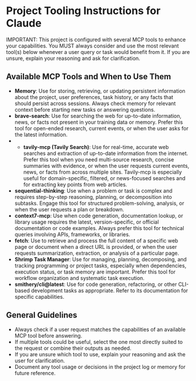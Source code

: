 # Project Tooling Instructions for Claude

IMPORTANT: This project is configured with several MCP tools to enhance your capabilities. You MUST always consider and use the most relevant tool(s) below whenever a user query or task would benefit from it. If you are unsure, explain your reasoning and ask for clarification.

## Available MCP Tools and When to Use Them

- **Memory**: Use for storing, retrieving, or updating persistent information about the project, user preferences, task history, or any facts that should persist across sessions. Always check memory for relevant context before starting new tasks or answering questions.
- **brave-search**: Use for searching the web for up-to-date information, news, or facts not present in your training data or memory. Prefer this tool for open-ended research, current events, or when the user asks for the latest information.
- - **tavily-mcp (Tavily Search)**: Use for real-time, accurate web searches and extraction of up-to-date information from the internet. Prefer this tool when you need multi-source research, concise summaries with evidence, or when the user requests current events, news, or facts from across multiple sites. Tavily-mcp is especially useful for domain-specific, filtered, or news-focused searches and for extracting key points from web articles.
- **sequential-thinking**: Use when a problem or task is complex and requires step-by-step reasoning, planning, or decomposition into subtasks. Engage this tool for structured problem-solving, analysis, or when the user requests a plan or breakdown.
- **context7-mcp**: Use when code generation, documentation lookup, or library usage requires the latest, version-specific, or official documentation or code examples. Always prefer this tool for technical queries involving APIs, frameworks, or libraries.
- **fetch**: Use to retrieve and process the full content of a specific web page or document when a direct URL is provided, or when the user requests summarization, extraction, or analysis of a particular page.
- **Shrimp Task Manager**: Use for managing, planning, decomposing, and tracking programming or project tasks, especially when dependencies, execution status, or task memory are important. Prefer this tool for workflow organization and systematic task execution.
- **smithery/cli@latest**: Use for code generation, refactoring, or other CLI-based development tasks as appropriate. Refer to its documentation for specific capabilities.

## General Guidelines

- Always check if a user request matches the capabilities of an available MCP tool before answering.
- If multiple tools could be useful, select the one most directly suited to the request or combine their outputs as needed.
- If you are unsure which tool to use, explain your reasoning and ask the user for clarification.
- Document any tool usage or decisions in the project log or memory for future reference.

